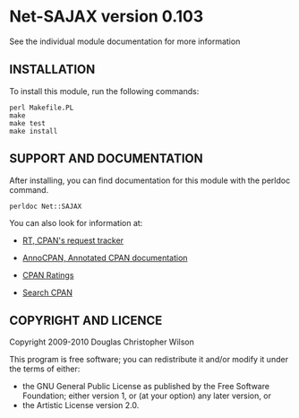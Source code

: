 Net-SAJAX version 0.103
=======================

See the individual module documentation for more information

INSTALLATION
------------

To install this module, run the following commands:

    perl Makefile.PL
    make
    make test
    make install

SUPPORT AND DOCUMENTATION
-------------------------

After installing, you can find documentation for this module with the
perldoc command.

    perldoc Net::SAJAX

You can also look for information at:

*   [RT, CPAN's request tracker](http://rt.cpan.org/NoAuth/Bugs.html?Dist=Net-SAJAX)

*   [AnnoCPAN, Annotated CPAN documentation](http://annocpan.org/dist/Net-SAJAX)

*   [CPAN Ratings](http://cpanratings.perl.org/d/Net-SAJAX)

*   [Search CPAN](http://search.cpan.org/dist/Net-SAJAX)

COPYRIGHT AND LICENCE
---------------------

Copyright 2009-2010 Douglas Christopher Wilson

This program is free software; you can redistribute it and/or
modify it under the terms of either:

*   the GNU General Public License as published by the Free Software Foundation;
    either version 1, or (at your option) any later version, or
*   the Artistic License version 2.0.

